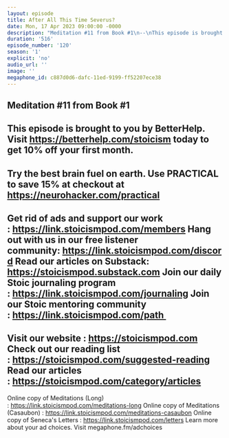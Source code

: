 ```yaml
---
layout: episode
title: After All This Time Severus?
date: Mon, 17 Apr 2023 09:00:00 -0000
description: "Meditation #11 from Book #1\n--\nThis episode is brought to you by BetterHelp. Visit https://betterhelp.com/stoicism today to get 10% off your first month.\n--\nTry the best brain fuel on earth. Use PRACTICAL to save 15% at checkout at https://neurohacker.com/practical \n--\nGet rid of ads and support our work :\_https://link.stoicismpod.com/members\nHang out with us in our free listener community:\_https://link.stoicismpod.com/discord\nRead our articles on Substack: https://stoicismpod.substack.com\nJoin our daily Stoic journaling program :\_https://link.stoicismpod.com/journaling\nJoin our Stoic mentoring community :\_https://link.stoicismpod.com/path\_\n--\nVisit our website :\_https://stoicismpod.com\nCheck out our reading list :\_https://stoicismpod.com/suggested-reading\nRead our articles :\_https://stoicismpod.com/category/articles\n--\nOnline copy of Meditations (Long) :\_https://link.stoicismpod.com/meditations-long\nOnline copy of Meditations (Casaubon) :\_https://link.stoicismpod.com/meditations-casaubon\nOnline copy of Seneca's Letters :\_https://link.stoicismpod.com/letters\nLearn more about your ad choices. Visit megaphone.fm/adchoices"
duration: '516'
episode_number: '120'
season: '1'
explicit: 'no'
audio_url: ''
image: ''
megaphone_id: c887d0d6-dafc-11ed-9199-ff52207ece38
---
```


Meditation #11 from Book #1
--
This episode is brought to you by BetterHelp. Visit https://betterhelp.com/stoicism today to get 10% off your first month.
--
Try the best brain fuel on earth. Use PRACTICAL to save 15% at checkout at https://neurohacker.com/practical 
--
Get rid of ads and support our work : https://link.stoicismpod.com/members
Hang out with us in our free listener community: https://link.stoicismpod.com/discord
Read our articles on Substack: https://stoicismpod.substack.com
Join our daily Stoic journaling program : https://link.stoicismpod.com/journaling
Join our Stoic mentoring community : https://link.stoicismpod.com/path 
--
Visit our website : https://stoicismpod.com
Check out our reading list : https://stoicismpod.com/suggested-reading
Read our articles : https://stoicismpod.com/category/articles
--
Online copy of Meditations (Long) : https://link.stoicismpod.com/meditations-long
Online copy of Meditations (Casaubon) : https://link.stoicismpod.com/meditations-casaubon
Online copy of Seneca's Letters : https://link.stoicismpod.com/letters
Learn more about your ad choices. Visit megaphone.fm/adchoices